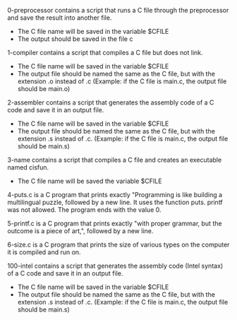 0-preprocessor contains a script that runs a C file through the preprocessor and save the result into another file.
- The C file name will be saved in the variable $CFILE
- The output should be saved in the file c

1-compiler contains a script that compiles a C file but does not link.
- The C file name will be saved in the variable $CFILE
- The output file should be named the same as the C file, but with the extension .o instead of .c (Example: if the C file is main.c, the output file should be main.o)

2-assembler contains a script that generates the assembly code of a C code and save it in an output file.
- The C file name will be saved in the variable $CFILE
- The output file should be named the same as the C file, but with the extension .s instead of .c. (Example: if the C file is main.c, the output file should be main.s)

3-name contains a script that compiles a C file and creates an executable named cisfun.
- The C file name will be saved the variable $CFILE

4-puts.c is a C program that prints exactly "Programming is like building a multilingual puzzle, followed by a new line. It uses the function puts. printf was not allowed. The program ends with the value 0.

5-printf.c is a C program that prints exactly "with proper grammar, but the outcome is a piece of art,", followed by a new line.

6-size.c is a C program that prints the size of various types on the computer it is compiled and run on.

100-intel contains a script that generates the assembly code (Intel syntax) of a C code and save it in an output file.
- The C file name will be saved in the variable $CFILE
- The output file should be named the same as the C file, but with the extension .s instead of .c. (Example: if the C file is main.c, the output file should be main.s)
